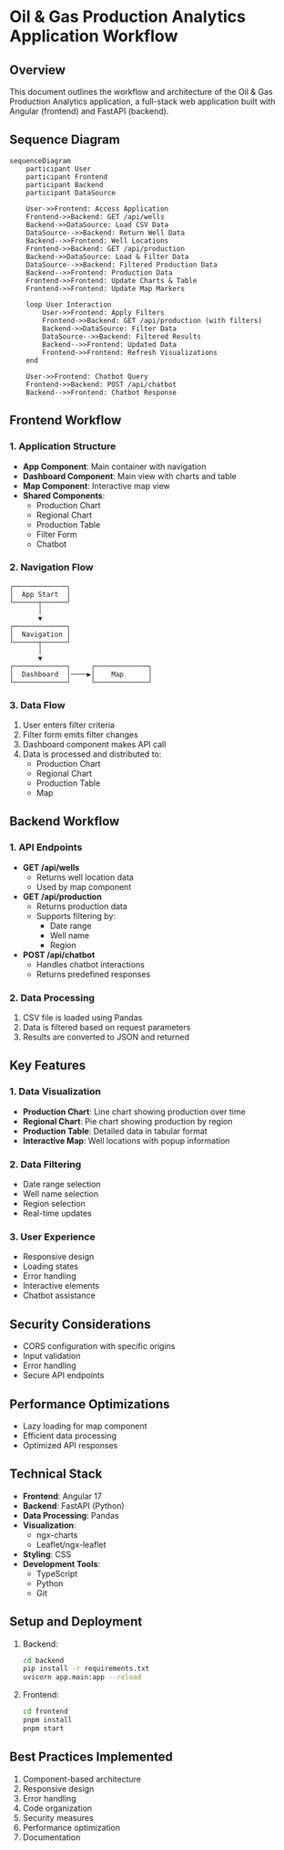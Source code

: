 # Oil & Gas Production Analytics Application Workflow

## Overview
This document outlines the workflow and architecture of the Oil & Gas Production Analytics application, a full-stack web application built with Angular (frontend) and FastAPI (backend).

## Sequence Diagram
```mermaid
sequenceDiagram
    participant User
    participant Frontend
    participant Backend
    participant DataSource

    User->>Frontend: Access Application
    Frontend->>Backend: GET /api/wells
    Backend->>DataSource: Load CSV Data
    DataSource-->>Backend: Return Well Data
    Backend-->>Frontend: Well Locations
    Frontend->>Backend: GET /api/production
    Backend->>DataSource: Load & Filter Data
    DataSource-->>Backend: Filtered Production Data
    Backend-->>Frontend: Production Data
    Frontend->>Frontend: Update Charts & Table
    Frontend->>Frontend: Update Map Markers

    loop User Interaction
        User->>Frontend: Apply Filters
        Frontend->>Backend: GET /api/production (with filters)
        Backend->>DataSource: Filter Data
        DataSource-->>Backend: Filtered Results
        Backend-->>Frontend: Updated Data
        Frontend->>Frontend: Refresh Visualizations
    end

    User->>Frontend: Chatbot Query
    Frontend->>Backend: POST /api/chatbot
    Backend-->>Frontend: Chatbot Response
```

## Frontend Workflow

### 1. Application Structure
- **App Component**: Main container with navigation
- **Dashboard Component**: Main view with charts and table
- **Map Component**: Interactive map view
- **Shared Components**:
  - Production Chart
  - Regional Chart
  - Production Table
  - Filter Form
  - Chatbot

### 2. Navigation Flow
```
┌─────────────┐
│  App Start  │
└──────┬──────┘
       │
       ▼
┌─────────────┐
│  Navigation │
└──────┬──────┘
       │
       ▼
┌─────────────┐     ┌─────────────┐
│  Dashboard  │────▶│    Map      │
└─────────────┘     └─────────────┘
```

### 3. Data Flow
1. User enters filter criteria
2. Filter form emits filter changes
3. Dashboard component makes API call
4. Data is processed and distributed to:
   - Production Chart
   - Regional Chart
   - Production Table
   - Map

## Backend Workflow

### 1. API Endpoints
- **GET /api/wells**
  - Returns well location data
  - Used by map component
- **GET /api/production**
  - Returns production data
  - Supports filtering by:
    - Date range
    - Well name
    - Region
- **POST /api/chatbot**
  - Handles chatbot interactions
  - Returns predefined responses

### 2. Data Processing
1. CSV file is loaded using Pandas
2. Data is filtered based on request parameters
3. Results are converted to JSON and returned

## Key Features

### 1. Data Visualization
- **Production Chart**: Line chart showing production over time
- **Regional Chart**: Pie chart showing production by region
- **Production Table**: Detailed data in tabular format
- **Interactive Map**: Well locations with popup information

### 2. Data Filtering
- Date range selection
- Well name selection
- Region selection
- Real-time updates

### 3. User Experience
- Responsive design
- Loading states
- Error handling
- Interactive elements
- Chatbot assistance

## Security Considerations
- CORS configuration with specific origins
- Input validation
- Error handling
- Secure API endpoints

## Performance Optimizations
- Lazy loading for map component
- Efficient data processing
- Optimized API responses



## Technical Stack
- **Frontend**: Angular 17
- **Backend**: FastAPI (Python)
- **Data Processing**: Pandas
- **Visualization**: 
  - ngx-charts
  - Leaflet/ngx-leaflet
- **Styling**: CSS
- **Development Tools**:
  - TypeScript
  - Python
  - Git

## Setup and Deployment
1. Backend:
   ```bash
   cd backend
   pip install -r requirements.txt
   uvicorn app.main:app --reload
   ```

2. Frontend:
   ```bash
   cd frontend
   pnpm install
   pnpm start
   ```

## Best Practices Implemented
1. Component-based architecture
2. Responsive design
3. Error handling
4. Code organization
5. Security measures
6. Performance optimization
7. Documentation 